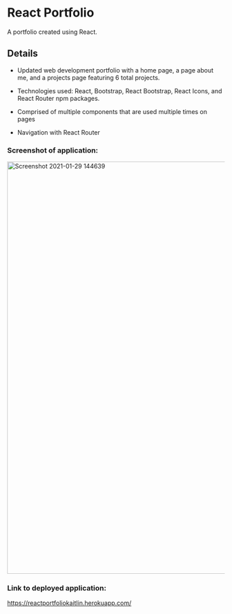 # React Portfolio

A portfolio created using React.

## Details

* Updated web development portfolio with a home page, a page about me, and a projects page featuring 6 total projects. 

* Technologies used: React, Bootstrap, React Bootstrap, React Icons, and React Router npm packages.

* Comprised of multiple components that are used multiple times on pages 

* Navigation with React Router

### Screenshot of application: 
<img width="955" alt="Screenshot 2021-01-29 144639" src="https://user-images.githubusercontent.com/67657449/106320427-e2f3f580-6240-11eb-8711-4d016c1417ad.png">

### Link to deployed application: 
https://reactportfoliokaitlin.herokuapp.com/



